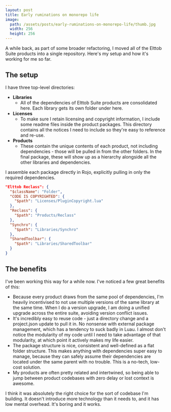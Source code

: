 ```yaml
---
layout: post
title: Early ruminations on monorepo life
image:
  path: /assets/posts/early-ruminations-on-monorepo-life/thumb.jpg
  width: 256
  height: 256
---
```


A while back, as part of some broader refactoring, I moved all of the Elttob Suite products into a single repository. Here's my setup and how it's working for me so far.

## The setup

I have three top-level directories:

- **Libraries**
	- All of the dependencies of Elttob Suite products are consolidated here. Each library gets its own folder under here.
- **Licenses**
	- To make sure I retain licensing and copyright information, I include some readme files inside the product packages. This directory contains all the notices I need to include so they're easy to reference and re-use.
- **Products**
	- These contain the unique contents of each product, not including dependencies - those will be pulled in from the other folders. In the final package, these will show up as a hierarchy alongside all the other libraries and dependencies.

I assemble each package directly in Rojo, explicitly pulling in only the required dependencies.

```JSON
"Elttob Reclass": {
  "$className": "Folder",
  "CODE IS COPYRIGHTED": {
    "$path": "Licenses/PluginCopyright.lua"
  },
  "Reclass": {
    "$path": "Products/Reclass"
  },
  "Synchro": {
    "$path": "Libraries/Synchro"
  },
  "SharedToolbar": {
    "$path": "Libraries/SharedToolbar"
  }
}
```

## The benefits

I've been working this way for a while now. I've noticed a few great benefits of this:

- Because every product draws from the same pool of dependencies, I'm heavily incentivised to not use multiple versions of the same library at the same time. When I do a version upgrade, I am doing a unified upgrade across the entire suite, avoiding version conflict issues.
- It's incredibly easy to reuse code - just a directory change and a project.json update to pull it in. No nonsense with external package management, which has a tendency to suck badly in Luau. I almost don't notice the modularity of my code until I need to take advantage of that modularity, at which point it actively makes my life easier.
- The package structure is nice, consistent and well-defined as a flat folder structure. This makes anything with dependencies super easy to manage, because they can safely assume their dependencies are located under the same parent with no trouble. This is a no-tech, low-cost solution.
- My products are often pretty related and intertwined, so being able to jump between product codebases with zero delay or lost context is awesome.

I think it was absolutely the right choice for the sort of codebase I'm building. It doesn't introduce more technology than it needs to, and it has low mental overhead. It's boring and it works.